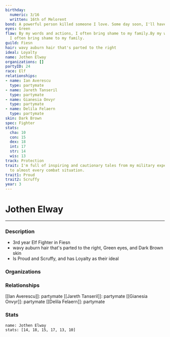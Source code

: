 ```yaml
---
birthday:
  numeric: 3/16
  written: 16th of Melorent
bond: A powerful person killed someone I love. Some day soon, I'll have my revenge.
eyes: Green
flaw: By my words and actions, I often bring shame to my family.By my words and actions,
  I often bring shame to my family.
guild: Fiesn
hair: wavy auburn hair that's parted to the right
ideal: Loyalty
name: Jothen Elway
organizations: []
partyID: 24
race: Elf
relationships:
- name: Ian Averescu
  type: partymate
- name: Jareth Tanseril
  type: partymate
- name: Gianesia Onvyr
  type: partymate
- name: Delila Felaern
  type: partymate
skin: Dark Brown
spec: Fighter
stats:
  cha: 10
  con: 15
  dex: 18
  int: 17
  str: 14
  wis: 13
track: Protection
trait: I'm full of inspiring and cautionary tales from my military experience relevant
  to almost every combat situation.
trait1: Proud
trait2: Scruffy
year: 3
---
```

# Jothen Elway
---
### Description
- 3rd year Elf Fighter in Fiesn
- wavy auburn hair that's parted to the right, Green eyes, and Dark Brown skin
- Is Proud and Scruffy, and has Loyalty as their ideal

### Organizations
### Relationships
[[Ian Averescu]]: partymate
[[Jareth Tanseril]]: partymate
[[Gianesia Onvyr]]: partymate
[[Delila Felaern]]: partymate
### Stats
```statblock
name: Jothen Elway
stats: [14, 18, 15, 17, 13, 10]
```